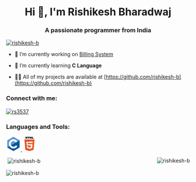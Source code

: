 <h1 align="center">Hi 👋, I'm Rishikesh Bharadwaj</h1>
<h3 align="center">A passionate programmer from India</h3>

<p align="left"> <a href="https://github.com/ryo-ma/github-profile-trophy"><img src="https://github-profile-trophy.vercel.app/?username=rishikesh-b" alt="rishikesh-b" /></a> </p>

- 🔭 I’m currently working on [Billing System](https://github.com/rishikesh-b/BillingSystem)

- 🌱 I’m currently learning **C Language**

- 👨‍💻 All of my projects are available at [https://github.com/rishikesh-b](https://github.com/rishikesh-b)

<h3 align="left">Connect with me:</h3>
<p align="left">
<a href="https://www.hackerrank.com/rs3537" target="blank"><img align="center" src="https://raw.githubusercontent.com/rahuldkjain/github-profile-readme-generator/master/src/images/icons/Social/hackerrank.svg" alt="rs3537" height="30" width="40" /></a>
</p>

<h3 align="left">Languages and Tools:</h3>
<p align="left"> <a href="https://www.cprogramming.com/" target="_blank" rel="noreferrer"> <img src="https://raw.githubusercontent.com/devicons/devicon/master/icons/c/c-original.svg" alt="c" width="40" height="40"/> </a> <a href="https://www.w3.org/html/" target="_blank" rel="noreferrer"> <img src="https://raw.githubusercontent.com/devicons/devicon/master/icons/html5/html5-original-wordmark.svg" alt="html5" width="40" height="40"/> </a> </p>

<p><img align="right" src="https://github-readme-stats.vercel.app/api/top-langs?username=rishikesh-b&show_icons=true&theme=radical&locale=en&layout=compact" alt="rishikesh-b" /></p>

<p>&nbsp;<img align="center" src="https://github-readme-stats.vercel.app/api?username=rishikesh-b&show_icons=true&theme=onedark&locale=en" alt="rishikesh-b" /></p>

<p><img align="center" src="https://github-readme-streak-stats.herokuapp.com/?user=rishikesh-b&theme=highcontrast" alt="rishikesh-b" /></p>
